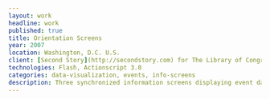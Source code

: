 ```yaml
---
layout: work
headline: work
published: true
title: Orientation Screens
year: 2007
location: Washington, D.C. U.S.
client: [Second Story](http://secondstory.com) for The Library of Congress
technologies: Flash, Actionscript 3.0
categories: data-visualization, events, info-screens
description: Three synchronized information screens displaying event data, motion graphics and image slideshows
---
```

